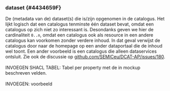 ### dataset {#4434659F}
De (metadata van de) dataset(s) die is/zijn opgenomen in de catalogus.
Het lijkt logisch dat een catalogus tenminste één dataset bevat, omdat een catalogus op zich niet zo interessant is. Desondanks geven we hier de cardinaliteit <code>0..n</code>, omdat een catalogus ook als resource in een andere catalogus kan voorkomen zonder verdere inhoud. In dat geval verwijst de catalogus door naar de homepage op een ander dataportaal die de inhoud wel toont. Een ander voorbeeld is een catalogus die alleen dataservices ontsluit.
Zie ook de discussie op <a href='https://github.com/SEMICeu/DCAT-AP/issues/180' target='_blank'>github.com/SEMICeu/DCAT-AP/issues/180</a>.
<br/>
<br/>
INVOEGEN SHACL TABEL: Tabel per property met de in mockup beschreven velden.
<br/>
<br/>
INVOEGEN: voorbeeld
